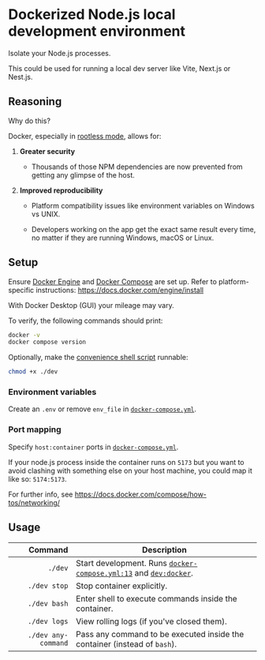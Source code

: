 # Dockerized Node.js local development environment

Isolate your Node.js processes.

This could be used for running a local dev server like Vite, Next.js or Nest.js.

## Reasoning

Why do this?

Docker, especially in [rootless mode](https://docs.docker.com/engine/security/rootless/), allows for:

1. **Greater security**
   - Thousands of those NPM dependencies are now prevented from getting any glimpse of the host.

2. **Improved reproducibility**
   - Platform compatibility issues like environment variables on Windows vs UNIX.

   - Developers working on the app get the exact same result every time, no matter if they are running Windows, macOS or Linux.


## Setup

Ensure [Docker Engine](https://docs.docker.com/engine/) and [Docker Compose](https://docs.docker.com/compose/) are set up. Refer to platform-specific instructions: https://docs.docker.com/engine/install

With Docker Desktop (GUI) your mileage may vary.

To verify, the following commands should print:

```sh
docker -v
docker compose version
```

Optionally, make the [convenience shell script](./dev "Acts as a docker compose shortcut so we don't have to type long commands every time") runnable:

```sh
chmod +x ./dev
```

### Environment variables

Create an `.env` or remove `env_file` in [`docker-compose.yml`](docker-compose.yml#L12C5-L13C13).

### Port mapping

Specify `host:container` ports in [`docker-compose.yml`](docker-compose.yml#L10C5-L11C20).

If your node.js process inside the container runs on `5173` but you want to avoid clashing with something else on your host machine, you could map it like so: `5174:5173`.

For further info, see https://docs.docker.com/compose/how-tos/networking/

## Usage

| Command | Description |
| ---: | --- |
| `./dev`               | Start development. Runs [`docker-compose.yml:13`](docker-compose.yml#L13) and [`dev:docker`](package.json#L7). |
| `./dev stop`          | Stop container explicitly. |
| `./dev bash`          | Enter shell to execute commands inside the container. |
| `./dev logs`          | View rolling logs (if you've closed them). |
| `./dev any-command`   | Pass any command to be executed inside the container (instead of `bash`). |

